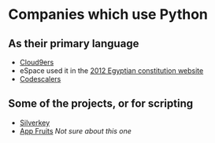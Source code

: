 # Companies which use Python

## As their primary language
- [Cloud9ers](http://www.cloud9ers.com/)
- eSpace used it in the [2012 Egyptian constitution website](https://github.com/espace/sharek)
- [Codescalers](http://www.codescalers.com)

## Some of the projects, or for scripting
- [Silverkey](http://www.silverkeytech.com/)
- [App Fruits](http://www.appfruits.me/) _Not sure about this one_
